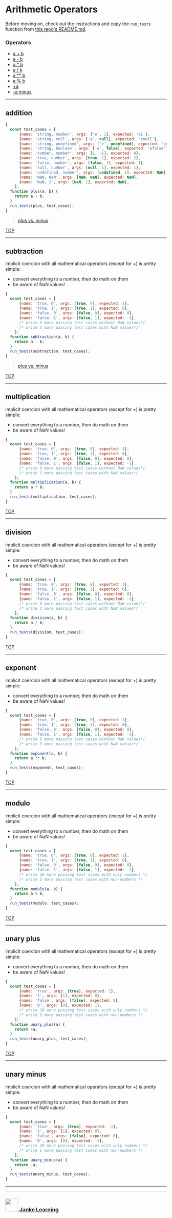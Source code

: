 # Arithmetic Operators

Before moving on, check out the instructions and copy the ```run_tests``` function from [this repo's README.md](./README.md).

### Operators
* [a + b](#addition)
* [a - b](#subtraction)
* [a * b](#multiplication)
* [a / b](#division)
* [a ** b](#exponent)
* [a % b](#modulo)
* [+a](#unary-plus)
* [-a minus](#unary-minus)

---

## addition

```js
{
  const test_cases = [
      {name: 'string, number', args: ['e', 1], expected: 'e1'},
      {name: 'string, null', args: ['e', null], expected: 'enull'},
      {name: 'string, undefined', args: ['e', undefined], expected: 'eundefined'},
      {name: 'string, boolean', args: ['e', false], expected: 'efalse'},
      {name: 'number, number', args: [1, -1], expected: 0},
      {name: 'true, number', args: [true, 1], expected: 2},
      {name: 'false, number', args: [false, 1], expected: 1},
      {name: 'null, number', args: [null, 1], expected: 1},
      {name: 'undefined, number', args: [undefined, 1], expected: NaN},
      {name: 'NaN, NaN', args: [NaN, NaN], expected: NaN},
      {name: 'NaN, 1', args: [NaN, 1], expected: NaN},
    ];
  function plus(a, b) {
    return a + b;
  }
  run_tests(plus, test_cases);
}
```

> [plus vs. minus](https://janke-learning.org/arithmetic-coercion/)

[TOP](#arithmetic-operators)

---    

## subtraction

implicit coercion with all mathematical operators (except for +) is pretty simple:
* convert everything to a number, then do math on them
* be aware of NaN values!
```js
{
  const test_cases = [
      {name: 'true, 0', args: [true, 0], expected: 1},
      {name: 'true, 1', args: [true, 1], expected: 0},
      {name: 'false, 0', args: [false, 0], expected: 0},
      {name: 'false, 1', args: [false, 1], expected: -1},
      /* write 5 more passing test cases without NaN values*/
      /* write 5 more passing test cases with NaN values*/
    ];
  function subtraction(a, b) {
    return a - b;
  }
  run_tests(subtraction, test_cases);
}
```

> [plus vs. minus](https://janke-learning.org/arithmetic-coercion/)


[TOP](#arithmetic-operators)

---    

## multiplication

implicit coercion with all mathematical operators (except for +) is pretty simple:
* convert everything to a number, then do math on them
* be aware of NaN values!
```js
{
  const test_cases = [
      {name: 'true, 0', args: [true, 0], expected: 1},
      {name: 'true, 1', args: [true, 1], expected: 0},
      {name: 'false, 0', args: [false, 0], expected: 0},
      {name: 'false, 1', args: [false, 1], expected: -1},
      /* write 6 more passing test cases without NaN values*/
      /* write 3 more passing test cases with NaN values*/
    ];
  function multiplication(a, b) {
    return a * b;
  }
  run_tests(multiplication, test_cases);
}
```

[TOP](#arithmetic-operators)

---    

## division

implicit coercion with all mathematical operators (except for +) is pretty simple:
* convert everything to a number, then do math on them
* be aware of NaN values!
```js
{
  const test_cases = [
      {name: 'true, 0', args: [true, 0], expected: 1},
      {name: 'true, 1', args: [true, 1], expected: 0},
      {name: 'false, 0', args: [false, 0], expected: 0},
      {name: 'false, 1', args: [false, 1], expected: -1},
      /* write 6 more passing test cases without NaN values*/
      /* write 3 more passing test cases with NaN values*/
    ];
  function division(a, b) {
    return a / b;
  }
  run_tests(division, test_cases);
}
```

[TOP](#arithmetic-operators)


---    

## exponent

implicit coercion with all mathematical operators (except for +) is pretty simple:
* convert everything to a number, then do math on them
* be aware of NaN values!
```js
{
  const test_cases = [
      {name: 'true, 0', args: [true, 0], expected: 1},
      {name: 'true, 1', args: [true, 1], expected: 0},
      {name: 'false, 0', args: [false, 0], expected: 0},
      {name: 'false, 1', args: [false, 1], expected: -1},
      /* write 6 more passing test cases without NaN values*/
      /* write 3 more passing test cases with NaN values*/
    ];
  function exponent(a, b) {
    return a ** b;
  }
  run_tests(exponent, test_cases);
}
```

[TOP](#arithmetic-operators)

---

## modulo

implicit coercion with all mathematical operators (except for +) is pretty simple:
* convert everything to a number, then do math on them
* be aware of NaN values!
```js
{
  const test_cases = [
      {name: 'true, 0', args: [true, 0], expected: 1},
      {name: 'true, 1', args: [true, 1], expected: 0},
      {name: 'false, 0', args: [false, 0], expected: 0},
      {name: 'false, 1', args: [false, 1], expected: -1},
      /* write 10 more passing test cases with only numbers */
      /* write 5 more passing test cases with non-numbers */
    ];
  function modulo(a, b) {
    return a % b;
  }
  run_tests(modulo, test_cases);
}
```

[TOP](#arithmetic-operators)

---

## unary plus

implicit coercion with all mathematical operators (except for +) is pretty simple:
* convert everything to a number, then do math on them
* be aware of NaN values!
```js
{
  const test_cases = [
      {name: 'true', args: [true], expected: 1},
      {name: '1', args: [1], expected: 0},
      {name: 'false', args: [false], expected: 0},
      {name: '0', args: [0], expected: 1},
      /* write 10 more passing test cases with only numbers */
      /* write 5 more passing test cases with non-numbers */
    ];
  function unary_plus(a) {
    return +a;
  }
  run_tests(unary_plus, test_cases);
}
```

[TOP](#arithmetic-operators)

---

## unary minus

implicit coercion with all mathematical operators (except for +) is pretty simple:
* convert everything to a number, then do math on them
* be aware of NaN values!
```js
{
  const test_cases = [
      {name: 'true', args: [true], expected: -1},
      {name: '1', args: [1], expected: 0},
      {name: 'false', args: [false], expected: 0},
      {name: '0', args: [0], expected: -1},
      /* write 10 more passing test cases with only numbers */
      /* write 5 more passing test cases with non-numbers */
    ];
  function unary_minus(a) {
    return -a;
  }
  run_tests(unary_minus, test_cases);
}
```

___
___
### <a href="http://janke-learning.org" target="_blank"><img src="https://user-images.githubusercontent.com/18554853/50098409-22575780-021c-11e9-99e1-962787adaded.png" width="40" height="40"></img> Janke Learning</a>



